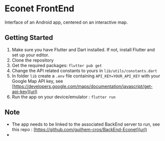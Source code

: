 # Econet FrontEnd

Interface of an Android app, centered on an interactive map.

## Getting Started

1. Make sure you have Flutter and Dart installed. If not, install Flutter and set up your editor.
2. Clone the repository
3. Get the required packages: `flutter pub get`
4. Change the API related constants to yours in `lib/utils/constants.dart`
5. In folder `lib` create a `.env` file containing ```API_KEY=YOUR_API_KEY``` with your Google Map API key, see [https://developers.google.com/maps/documentation/javascript/get-api-key](url)
6. Run the app on your device/emulator : `flutter run`

## Note
- The app needs to be linked to the associated BackEnd server to run, see this repo : [https://github.com/guilhem-cros/BackEnd-Econet](url)
- 


